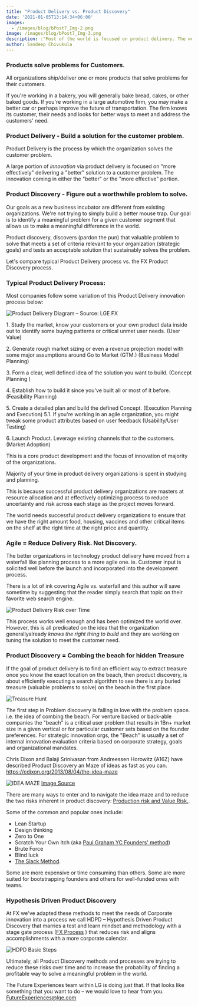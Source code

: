```yaml
---
title: "Product Delivery vs. Product Discovery"
date: '2021-01-05T13:14:34+06:00'
images:
  - /images/blog/bPost7_Img-2.png
image: /images/blog/bPost7_Img-3.png
description: :"Most of the world is focused on product delivery. The world's most innovative organizations leverage Product Discovery."
author: Sandeep Chivukula
---
```


### Products solve problems for Customers.

All organizations ship/deliver one or more products that solve problems for their customers.

If you're working in a bakery, you will generally bake bread, cakes, or other baked goods. If you're working in a large automotive firm, you may make a better car or perhaps improve the future of transportation. The firm knows its customer, their needs and looks for better ways to meet and address the customers' need.


### Product Delivery - Build a solution for the customer problem.

Product Delivery is the process by which the organization solves the customer problem.

A large portion of _innovation_ via product delivery is focused on "more effectively" delivering a "better" solution to a customer problem. The innovation coming in either the "better" or the "more effective" portion.


### Product Discovery - Figure out a worthwhile problem to solve.

Our goals as a new business incubator are different from existing organizations. We're not trying to simply build a better mouse trap. Our goal is to identify a meaningful problem for a given customer segment that allows us to make a meaningful difference in the world.

Product discovery, discovers (pardon the pun) that valuable problem to solve that meets a set of criteria relevant to your organization (strategic goals) and tests an acceptable solution that sustainably solves the problem.


Let's compare typical Product Delivery process vs. the FX Product Discovery process.



### Typical Product Delivery Process:

 Most companies follow some variation of this Product Delivery innovation process below:

![Product Delivery Diagram – Source: LGE FX](/images/blog/bPost7_Img-1.png)

1\. Study the market, know your customers or your own product data inside out to identify some buying patterns or critical unmet user needs. (User Value)

2\. Generate rough market sizing or even a revenue projection model with some major assumptions around Go to Market (GTM.) (Business Model Planning)

3\. Form a clear, well defined idea of the solution you want to build. (Concept Planning )

4\. Establish how to build it since you've built all or most of it before. (Feasibility Planning)

5\. Create a detailed plan and build the defined Concept. (Execution Planning and Execution) 5.1\. If you're working in an agile organization, you might tweak some product attributes based on user feedback (Usability/User Testing)

6\. Launch Product. Leverage existing channels that to the customers. (Market Adoption)


This is a core product development and the focus of innovation of majority of the organizations.

Majority of your time in product delivery organizations is spent in studying and planning.

This is because successful product delivery organizations are masters at resource allocation and at effectively optimizing process to reduce uncertainty and risk across each stage as the project moves forward.

The world needs successful product delivery organizations to ensure that we have the right amount food, housing, vaccines and other critical items on the shelf at the right time at the right price and quantity.

### Agile = Reduce Delivery Risk. Not Discovery.

The better organizations in technology product delivery have moved from a waterfall like planning process to a more agile one. ie. Customer input is solicited well before the launch and incorporated into the development process.

There is a lot of ink covering Agile vs. waterfall and this author will save sometime by suggesting that the reader simply search that topic on their favorite web search engine.

![Product Delivery Risk over Time](/images/blog/bPost7_Img-2.png)

This process works well enough and has been optimized the world over. However, this is all predicated on the idea that the organization generallyalready _knows the right thing to build_ and they are working on tuning the solution to meet the customer need.

### Product Discovery = Combing the beach for hidden Treasure

If the goal of product delivery is to find an efficient way to extract treasure once you know the exact location on the beach, then product discovery, is about efficiently executing a search algorithm to see there is any buried treasure (valuable problems to solve) on the beach in the first place.

![Treasure Hunt](/images/blog/bPost7_Img-3.png)

The first step in Problem discovery is falling in love with the problem space. i.e. the idea of combing the beach. For venture backed or back-able companies the "beach" is a critical user problem that results in 1Bn+ market size in a given vertical or for particular customer sets based on the founder preferences. For strategic innovation orgs, the "Beach" is usually a set of internal innovation evaluation criteria based on corporate strategy, goals and organizational mandates.


Chris Dixon and Balaji Srinivasan from Andreessen Horowitz (A16Z) have described Product Discovery an Maze of ideas as fast as you can. <https://cdixon.org/2013/08/04/the-idea-maze>

![IDEA MAZE](/images/blog/bPost7_Img-4.png)
[Image Source](https://spark-public.s3.amazonaws.com/startup/lecture_slides/lecture5-market-wireframing-design.pdf)

There are many ways to enter and to navigate the idea maze and to reduce the two risks inherent in product discovery: [Production risk and Value Risk.](/blog/110220_tworisks/).

Some of the common and popular ones include:

- Lean Startup
- Design thinking
- Zero to One
- Scratch Your Own Itch (aka [Paul Graham YC Founders' method](http://paulgraham.com/startupideas.html))
- Brute Force
- Blind luck
- [The Slack Method](https://www.businessinsider.com/inside-the-video-game-roots-of-slack-2016-3).

Some are more expensive or time consuming than others. Some are more suited for bootstrapping founders and others for well-funded ones with teams.

### Hypothesis Driven Product Discovery

At FX we've adapted these methods to meet the needs of Corporate innovation into a process we call HDPD – Hypothesis Driven Product Discovery that marries a test and learn mindset and methodology with a stage gate process ([FX Process](blog/110220_tworisks/) ) that reduces risk and aligns accomplishments with a more corporate calendar.

![HDPD Basic Steps](/images/blog/bPost7_Img-5.png)

Ultimately, all Product Discovery methods and processes are trying to reduce these risks over time and to increase the probability of finding a profitable way to solve a meaningful problem in the world.

The Future Experiences team within LG is doing just that. If that looks like something that you want to do – we would love to hear from you. FutureExperiences@lge.com
